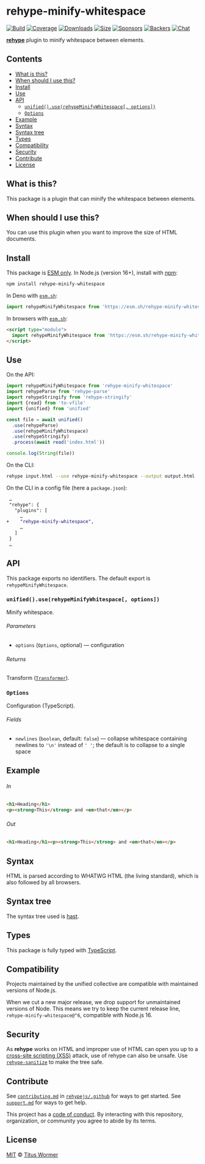<!--This file is generated-->

# rehype-minify-whitespace

[![Build][build-badge]][build]
[![Coverage][coverage-badge]][coverage]
[![Downloads][downloads-badge]][downloads]
[![Size][size-badge]][size]
[![Sponsors][funding-sponsors-badge]][funding]
[![Backers][funding-backers-badge]][funding]
[![Chat][chat-badge]][chat]

**[rehype][]** plugin to minify whitespace between elements.

## Contents

*   [What is this?](#what-is-this)
*   [When should I use this?](#when-should-i-use-this)
*   [Install](#install)
*   [Use](#use)
*   [API](#api)
    *   [`unified().use(rehypeMinifyWhitespace[, options])`](#unifieduserehypeminifywhitespace-options)
    *   [`Options`](#options)
*   [Example](#example)
*   [Syntax](#syntax)
*   [Syntax tree](#syntax-tree)
*   [Types](#types)
*   [Compatibility](#compatibility)
*   [Security](#security)
*   [Contribute](#contribute)
*   [License](#license)

## What is this?

This package is a plugin that can minify the whitespace between elements.

## When should I use this?

You can use this plugin when you want to improve the size of HTML documents.

## Install

This package is [ESM only][esm].
In Node.js (version 16+), install with [npm][]:

```sh
npm install rehype-minify-whitespace
```

In Deno with [`esm.sh`][esm-sh]:

```js
import rehypeMinifyWhitespace from 'https://esm.sh/rehype-minify-whitespace@6'
```

In browsers with [`esm.sh`][esm-sh]:

```html
<script type="module">
  import rehypeMinifyWhitespace from 'https://esm.sh/rehype-minify-whitespace@6?bundle'
</script>
```

## Use

On the API:

```js
import rehypeMinifyWhitespace from 'rehype-minify-whitespace'
import rehypeParse from 'rehype-parse'
import rehypeStringify from 'rehype-stringify'
import {read} from 'to-vfile'
import {unified} from 'unified'

const file = await unified()
  .use(rehypeParse)
  .use(rehypeMinifyWhitespace)
  .use(rehypeStringify)
  .process(await read('index.html'))

console.log(String(file))
```

On the CLI:

```sh
rehype input.html --use rehype-minify-whitespace --output output.html
```

On the CLI in a config file (here a `package.json`):

```diff
 …
 "rehype": {
   "plugins": [
     …
+    "rehype-minify-whitespace",
     …
   ]
 }
 …
```

## API

This package exports no identifiers.
The default export is `rehypeMinifyWhitespace`.

### `unified().use(rehypeMinifyWhitespace[, options])`

Minify whitespace.

###### Parameters

*   `options` (`Options`, optional)
    — configuration

###### Returns

Transform ([`Transformer`](https://github.com/unifiedjs/unified#transformer)).

### `Options`

Configuration (TypeScript).

###### Fields

*   `newlines` (`boolean`, default: `false`)
    — collapse whitespace containing newlines to `'\n'` instead of `' '`;
    the default is to collapse to a single space

## Example

###### In

```html
<h1>Heading</h1>
<p><strong>This</strong> and <em>that</em></p>
```

###### Out

```html
<h1>Heading</h1><p><strong>This</strong> and <em>that</em></p>
```

## Syntax

HTML is parsed according to WHATWG HTML (the living standard), which is also
followed by all browsers.

## Syntax tree

The syntax tree used is [hast][].

## Types

This package is fully typed with [TypeScript][].

## Compatibility

Projects maintained by the unified collective are compatible with maintained
versions of Node.js.

When we cut a new major release, we drop support for unmaintained versions of
Node.
This means we try to keep the current release line,
`rehype-minify-whitespace@^6`,
compatible with Node.js 16.

## Security

As **rehype** works on HTML and improper use of HTML can open you up to a
[cross-site scripting (XSS)][xss] attack, use of rehype can also be unsafe.
Use [`rehype-sanitize`][rehype-sanitize] to make the tree safe.

## Contribute

See [`contributing.md`][contributing] in [`rehypejs/.github`][health] for ways
to get started.
See [`support.md`][support] for ways to get help.

This project has a [code of conduct][coc].
By interacting with this repository, organization, or community you agree to
abide by its terms.

## License

[MIT][license] © [Titus Wormer][author]

[author]: https://wooorm.com

[build]: https://github.com/rehypejs/rehype-minify/actions

[build-badge]: https://github.com/rehypejs/rehype-minify/workflows/main/badge.svg

[chat]: https://github.com/rehypejs/rehype/discussions

[chat-badge]: https://img.shields.io/badge/chat-discussions-success.svg

[coc]: https://github.com/rehypejs/.github/blob/main/code-of-conduct.md

[contributing]: https://github.com/rehypejs/.github/blob/main/contributing.md

[coverage]: https://codecov.io/github/rehypejs/rehype-minify

[coverage-badge]: https://img.shields.io/codecov/c/github/rehypejs/rehype-minify.svg

[downloads]: https://www.npmjs.com/package/rehype-minify-whitespace

[downloads-badge]: https://img.shields.io/npm/dm/rehype-minify-whitespace.svg

[esm]: https://gist.github.com/sindresorhus/a39789f98801d908bbc7ff3ecc99d99c

[esm-sh]: https://esm.sh

[funding]: https://opencollective.com/unified

[funding-backers-badge]: https://opencollective.com/unified/backers/badge.svg

[funding-sponsors-badge]: https://opencollective.com/unified/sponsors/badge.svg

[hast]: https://github.com/syntax-tree/hast

[health]: https://github.com/rehypejs/.github

[license]: https://github.com/rehypejs/rehype-minify/blob/main/license

[npm]: https://docs.npmjs.com/cli/install

[rehype]: https://github.com/rehypejs/rehype

[rehype-sanitize]: https://github.com/rehypejs/rehype-sanitize

[size]: https://bundlejs.com/?q=rehype-minify-whitespace

[size-badge]: https://img.shields.io/bundlejs/size/rehype-minify-whitespace

[support]: https://github.com/rehypejs/.github/blob/main/support.md

[typescript]: https://www.typescriptlang.org

[xss]: https://en.wikipedia.org/wiki/Cross-site_scripting
